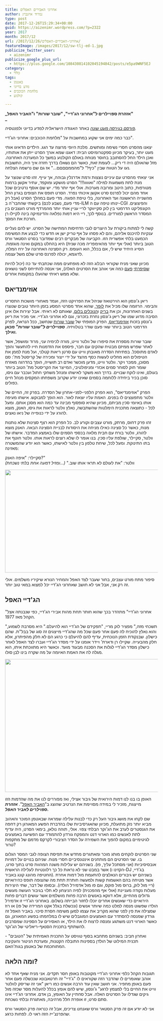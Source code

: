 ```yaml
---
title: אחרוני האבירים האפלים
author: נמרוד איזנברג
type: post
date: 2017-12-26T15:29:34+00:00
guid: https://aizenimr.wordpress.com/?p=2322
year: 2017
month: 2017/12
url: /2017/12/26/אחרוני-האבירים-האפלים/
featureImage: /images/2017/12/sw-tlj-ed-1.jpg
publicize_twitter_user:
  - aizenimr
publicize_google_plus_url:
  - https://plus.google.com/108430814102045194842/posts/e5pa9WNF5EJ
category:
  - כללי
tags:
  - באטמן
  - מדע בדיוני
  - מלחמת הכוכבים
  - קולנוע

---
```

**_אזהרת ספויילרים ל"אחרוני הג'דיי", "שובר שורות" ו"האביר האפל"  
_** 

_[פורסם בגירסה מעט שונה][1] באתר האגודה הישראלית למדע בדיוני ולפנטסיה._

כבר כמה ימים אני שקוע במחשבות על "מלחמת הכוכבים: אחרוני הג'דיי".

יצאנו מהסרט חסרי נשימה ומותשים. מלכת היופי מרוצה עד הגג. הילדים הדאיגו אותי מעט יותר, בעיקר מכיוון ספקטרומיסט הבית: דאגנו שמא אורך הסרט ייתן את אותותיו, ואכן הילד החל להסתובב בחוסר מנוחה באולם הקולנוע במשך כל המערכה האחרונה. מזל שהאולם היה די ריק... לעומת זאת, כאשר הם נשאלו בדרך חזרה איך היה, התשובות נעו על הטווח שבין "כיף!" ל"מהממםםםם..." אז גם שם נרשמה הצלחה.

אני יצאתי מהסרט עם עיניים נוצצות ורמת אדרנלין גבוהה, אך עייף. זהו סרט שנוצר על מנת לתת משמעות למילה "ואווווו!!!" הסרט מושקע ומוקפד, עתיר אקשן ברמות מטורפות, כתוב היטב ומרובה מערכות. אולי אף יותר מדי. יש שם אוסף נרטיבים שכל אחד מהם יכול לפרנס סרט אקשן איכותי נפרד. הסרט תופס את הצופים בגרון החל מהשנייה הראשונה ועד האחרונה, בלי טיפת הפוגה. מדי פעם במהלך הסרט (אבל רק מדי פעם, נשבע לכם) ביקשתי שהחבר'ה ב-ILM ינוחו טיפה עם ה-CGI והפיצוצים. הקונפליקט הדרמטי בין לוק סקייווקר לריי עניין אותי יותר מהמרדף מורט העצבים בין המסדר הראשון למורדים. בנוסף לכך, ריי היא דמות נפלאה והדינמיקה בינה לקיילו רן חורכת את המסך.

קשה לי למתוח ביקורת על היוצרים לגבי הדחיסות המתישה של הסרט. יש להם נעליים ענקיות להיכנס אליהם, והם לא פסחו על אף טריק ישן או חדש כדי לבצע את המשימה הכמעט בלתי אפשרית הזו. הקביעה של מבקרים רבים שמדובר בסרט הסטאר וורס הטוב ביותר (אולי אף יותר מהאימפריה מכה שנית) היא בהחלט במקום ואינה מוגזמת. הסייג היחיד שיש לי, אם בכלל, הוא העומס. רק הסצינה האחרונה על ירח המלח, לדוגמא, יכולה לפרנס סרט שלם משל עצמה.

מכיוון שאני מניח שקוראי הבלוג הזה לא מופתעים ממה שכתבתי עד כה (יכול להיות [שסיפרתי][2] [פעם][3] כמה אני אוהב את הסרטים האלה), אני אנסה להתייחס לשני נושאים שלא ממש ראיתי שהועלו במקומות אחרים.

## אוזימנדיאס

ריאן ג'ונסון הוא הוירטואוז שניהל את הפרויקט הזה, ועמד מאחורי מושכות התסריט והבימוי. הרזומה שלו מכיל את [לופר][4], שהוא אחד מסרטי המסע בזמן היותר טובים שנוצרו בשנים האחרונות, וכן את [בריק][5] ו[הנוכלים בלום][6], שאותם לא ראיתי. אבל יצירות אלו אינן הסיבה מדוע שמו של ריאן ג'ונסון נחרת בזכרוני, וגם לא אחרוני הג'דיי. אני מכיר את ריאן ג'ונסון בזכות [אוזימנדיאס][7], הפרק המופתי של [שובר שורות][8] שנחשב, ככל הנראה, לפרק הדרמטי הטוב ביותר שאי פעם שודר בטלוויזיה. **_ספויילרים ל"שובר שורות" מכאן ואילך._**

שובר שורות מספרת את סיפורו של וולטר ווייט, מורה לכימיה עני, מרוד ומושפל, אשר לאחר שפרש ממיזם מבטיח שהקים עם חבר, פיספס את הזדמנות חייו להתעשר והפך לאדם מתוסכל. בפתיחת הסדרה מאובחן ווייט עם סרטן ריאות קטלני, ועל מנת לממן את הטיפולים הוא מחליט לעשות כסף מהצד על ידי ייצור ומכירה של קריסטל מת': סם מסוכן, ממכר ויקר. וולטר ווייט, מדען מוכשר ואדם רב תושייה, הופך בהדרגה מאזרח שומר חוק לסוחר סמים אכזרי ומניפולטיבי, המייצר את הקריסטל מת' הטוב ביותר בעולם, ואינו לוקח שבויים. בדרך הוא משקר לאישתו ומנהל משחקי חתול ועכבר עם גיסו, סוכן בכיר ביחידה ללוחמה בסמים שאינו יודע שקרוב משפחתו המקסים מנהל חיים כפולים.

הפרק "אוזימנדיאס", הוא הפרק הלפני-לפני-אחרון של הסדרה. בפרק זה, החיים של וולטר מתפוצצים לו בפנים. האמת עליו יוצאת לאור. הוא הופך למבוקש. אישתו מעיפה אותו באיומי סכין מביתם, מכיוון שהיא סופסוף מבינה עד כמה הוא מסכן אותם. ומעל לכל - כתוצאה מתכנית הימלטות שהשתבשה, נאלץ וולטר לראות את גיסו, האנק, מוצא להורג על ידי כנופייה של ניאו נאצים.

זהו פרק דחוס, מרתק, מורט עצבים וקורע לב. כל הפרק הוא רצף סצינות שלא נותנות מנוח, כאשר כל סצינה כאילו מניחה את היסודות לבניית הסצינה הבאה. האנק מוצא להורג, וולטר בורח עם חבית מלאה בכספי הסמים שלו באמצע המדבר. אישתו של וולטר, סקיילר, שולפת עליו סכין. בנו אומר לו שלא רוצים לראות אותו. וולטר חוטף את בתו התינוקת. ומעל לכל, שיחת טלפון בין וולטר לאישתו, כאשר הוא יודע שהמשטרה מאזינה:

סקיילר: "איפה האנק?"  
וולטר: "את לעולם לא תראי אותו שוב." _(...ומזיל דמעה אחת בלתי נשכחת)_

[<img decoding="async" loading="lazy" class="alignnone wp-image-2355 size-full" src="/images/2018/01/call.jpg" alt="" width="600" height="338" srcset="/images/2018/01/call.jpg 600w, /images/2018/01/call-200x113.jpg 200w" sizes="(max-width: 600px) 100vw, 600px" />][9]

סיפור מתח מורט עצבים, בחור שעבר לצד האפל והמחיר הנורא שיקיריו משלמים. אולי זה רק אני, אבל אני לא חושב שאחרוני הג'דיי יכל למצוא במאי טוב יותר.

## הג'דיי האפל

"אחרוני הג'דיי" מתהדר בכך שהוא חותר תחת מהות אבירי הג'דיי, כפי שנבנתה אצל הקהל מאז 1977.

"תשכחי מזה," מפציר לוק מריי, "תפקידם של הג'דיי הוא להיעלם." היא מסרבת לשמוע, והוא נאלץ להוכיח לה פעם אחר פעם שכל מה שהג'דיי מייצגים זה סוג של בבל"ת. שהם כישלון. שבנקודת הזמן הנוכחית, עדיף להם להיעלם כי כרגע הם לא חלק מהפיתרון, אלא חלק מהבעייה. שקיילו רן ודארת' ויידר אומנו על ידי מסדר הג'דיי ועברו לצד האפל לאחר כישלון מסדר הג'דיי לגלות את הסכנה מבעוד מועד. וכאשר היא מתווכחת איתו, הוא מגלה לה את האמת האיומה על מה שקרה בינו לבן סולו.

[<img decoding="async" loading="lazy" class="alignnone wp-image-2323" src="/images/2017/12/877664.jpg" alt="" width="655" height="437" srcset="/images/2017/12/877664.jpg 800w, /images/2017/12/877664-200x134.jpg 200w, /images/2017/12/877664-768x513.jpg 768w" sizes="(max-width: 655px) 100vw, 655px" />][10]

האופן בו בנו לנו דמות הירואית של גיבור אצילי, ואז מפוררים לנו את מה שהדמות הזו מייצגת, מזכיר לי במידה מסויימת את הנרטיב שהוצג ב"[האביר האפל][11]". **_אזהרת ספוילרים לאביר האפל._**

שם לקחו את מושג גיבור העל רק כדי לבנות עלילה שמראה שבאטמן המוכר והאהוב מביא יותר נזק מתועלת, מכיוון שהאגרסיביות שלו בהדברת הפשע המאורגן רק דחפה את הגנסטרים לערב את הג'וקר הבלתי צפוי. אולי, תוהה נולאן, בימאי הסרט, היה עדיף לתת לאנשים כמו הארווי דנט והמפקח גורדון להתמודד עם הפשיעה באמצעים לגיטימיים במקום להפוך את השמירה על הסדר הציבורי לקרקס מדמם של מתקפות טרור?

שני הסרטים לוקחים מותג מוכר ומאתגרים מחדש את תפיסת הצופה לגבי המסר הגלום בו. שני הסרטים הם מותחנים אינטנסיביים חסרי מנוח. שניהם בנויים על דמויות אובסיסיביות (אני מסתכל עליך, פו). בשניהם יש עלילות משנה המהוות סרט בתוך סרט, אשר במבט שני לא נראות כל כך רלוונטיות לעלילה הראשית (הקזינו ו-DJ בג'דיי, החטיפה מהונג קונג באביר). בשניהם יש גיבורים הנאלצים להתעמת מול דמות אחרת אשר מטיחה בהם האשמות קשות ולמעשה חותרת תחת מה שהצופה תופס כהירואיזם (ריי מול לוק, ברוס מול פוקס, וגם פו מול אדמירל הולדו). ובסופו של דבר, שתי היצירות מעלות נקודה מעניינת (אולי אף מהפכנית) לפיה הניצחון לא תלוי בגיבור העושה מעשים גדולים מהחיים, אלא דווקא באנשים הרבה פחות מושלמים אשר עושים דברים פחות הירואיים כדי שאנשים אחרים יוכלו לחזור הבייתה בשלום. באחרוני הג'דיי זו אדמירל הולדו שפשוט מנסה למלט כמה שיותר אנשים (ונכשלת בגלל אקט המרידה של פו) או רוז שמצילה את פין לפני שהוא מקריב את עצמו למען משימה חסרת סיכוי. באביר האפל זה גורדון שמנסה להסתדר עם האמצעים המוגבלים שיש לו במלחמתו בפשע המאורגן, גם כאשר הארווי דנט משתגע ומנסה לרצוח לו את הילד, או האסירים על הספינה שמסרבים להשתתף בתכנית הסנאף-ריאליטי של הג'וקר.

ואחרון חביב: בשניהם מתחבא בסוף טוויסט על התכנית האמיתית של "הטובים" - תכנית המילוט של הולדן בספינות התובלה הקטנות, ומערכת הניטור והעקיבה המתוחכמת של באטמן בגות'האם.

## ומה הלאה?

תגובות הקהל כלפי אחרוני הג'דיי מקוטבות באופן חסר תקדים. אני מניח שאף אחד לא אוהב שאומרים לו שהדבר הזה שקוראים לו "ג'דיי" זה חרטאבונא שנכשלה פעם אחר פעם באופן מחפיר. אני חושב שאין עוד הרבה אנשים כמו ריאן "אני זה שריסק לוולטר ווייט את החיים בלי למצמץ לרגע" ג'ונסון, שיש להם אומץ בכלל להעלות מסר שכזה מול גיקים שגדלו על הסרטים האלה. אבל סחתיין על האומץ, בן אדם. אחרוני הג'דיי אינו סתם סרט, זו אופרת חלל מרהיבה, מאתגרת ובלתי נשכחת.

אני לא יודע אם זה פרק הסטאר וורס _שאנחנו_ צריכים, אבל זה כנראה פרק הסטאר וורס _שהפרנצ'ייז_ הזה ראוי לו. לפחות כרגע.

 [1]: http://www.sf-f.org.il/archives/2156
 [2]: /2016/12/20/%d7%aa%d7%a7%d7%95%d7%95%d7%94-%d7%97%d7%93%d7%a9%d7%94-%d7%95%d7%a9%d7%9e%d7%94-%d7%a8%d7%95%d7%92-%d7%90%d7%97%d7%aa/
 [3]: /2015/10/21/%d7%91%d7%93%d7%a8%d7%9a-%d7%9c%d7%97%d7%a0%d7%9a-%d7%90%d7%aa-%d7%94%d7%99%d7%9c%d7%93%d7%99%d7%9d-%d7%a2%d7%95%d7%a6%d7%a8%d7%99%d7%9d-%d7%91%d7%98%d7%90%d7%98%d7%95%d7%90%d7%99%d7%9f/
 [4]: http://www.fisheye.co.il/looper/
 [5]: http://www.fisheye.co.il/movies/brick/
 [6]: http://www.fisheye.co.il/brothers_bloom/
 [7]: http://breakingbad.wikia.com/wiki/Ozymandias
 [8]: http://www.imdb.com/title/tt0903747/
 [9]: /images/2018/01/call.jpg
 [10]: /images/2017/12/877664.jpg
 [11]: http://www.fisheye.co.il/dark_knight/
